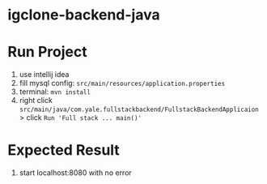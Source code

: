 # igclone-backend-java


# Run Project
1. use intellij idea
2. fill mysql config: `src/main/resources/application.properties`
3. terminal: `mvn install`
3. right click `src/main/java/com.yale.fullstackbackend/FullstackBackendApplicaion` > click `Run 'Full stack ... main()'`

# Expected Result
1. start localhost:8080 with no error